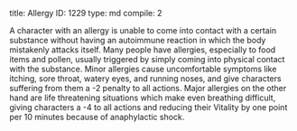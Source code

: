 title:          Allergy
ID:             1229
type:           md
compile:        2



A character with an allergy is unable to come into contact with a certain substance without having an autoimmune reaction in which the body mistakenly attacks itself. Many people have allergies, especially to food items and pollen, usually triggered by simply coming into physical contact with the substance. Minor allergies cause uncomfortable symptoms like itching, sore throat, watery eyes, and running noses, and give characters suffering from them a -2 penalty to all actions. Major allergies on the other hand are life threatening situations which make even breathing difficult, giving characters a -4 to all actions and reducing their Vitality by one point per 10 minutes because of anaphylactic shock.
